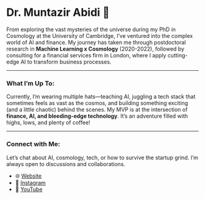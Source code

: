 # Dr. Muntazir Abidi :wave:

From exploring the vast mysteries of the universe during my PhD in Cosmology at the University of Cambridge, I’ve ventured into the complex world of AI and finance. My journey has taken me through postdoctoral research in **Machine Learning x Cosmology** (2020-2022), followed by consulting for a financial services firm in London, where I apply cutting-edge AI to transform business processes.

---

### **What I’m Up To**:
Currently, I’m wearing multiple hats—teaching AI, juggling a tech stack that sometimes feels as vast as the cosmos, and building something exciting (and a little chaotic) behind the scenes. My MVP is at the intersection of **finance, AI, and bleeding-edge technology**. It’s an adventure filled with highs, lows, and plenty of coffee!

---

### **Connect with Me**:
Let’s chat about AI, cosmology, tech, or how to survive the startup grind. I’m always open to discussions and collaborations.

- 🌐 [Website](https://muntazirabidi.com/)
- 📸 [Instagram](https://www.instagram.com/muntazirabidi/)
- 🎥 [YouTube](https://www.youtube.com/user/MuntazirAbidi)

